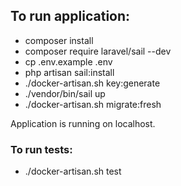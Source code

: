 
## To run application:

* composer install
* composer require laravel/sail --dev
* cp .env.example .env
* php artisan sail:install
* ./docker-artisan.sh key:generate
* ./vendor/bin/sail up
* ./docker-artisan.sh migrate:fresh

Application is running on localhost.

### To run tests:
* ./docker-artisan.sh test
